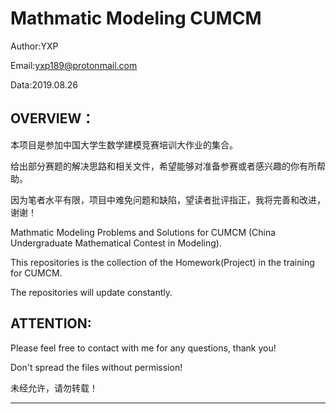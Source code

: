 Mathmatic Modeling CUMCM
=======================================
Author:YXP

Email:yxp189@protonmail.com

Data:2019.08.26

OVERVIEW：
---------------------------------------

本项目是参加中国大学生数学建模竞赛培训大作业的集合。

给出部分赛题的解决思路和相关文件，希望能够对准备参赛或者感兴趣的你有所帮助。

因为笔者水平有限，项目中难免问题和缺陷，望读者批评指正，我将完善和改进，谢谢！

Mathmatic Modeling Problems and Solutions for CUMCM (China Undergraduate Mathematical Contest in Modeling).

This repositories is the collection of the Homework(Project) in the training for CUMCM.

The repositories will update constantly.

ATTENTION:
---------------------------------------

Please feel free to contact with me for any questions, thank you!

Don't spread the files without permission!

未经允许，请勿转载！
***************************************
